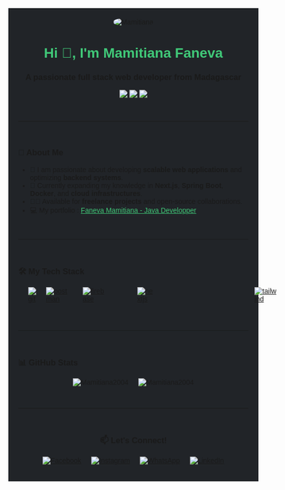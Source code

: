 <link href="https://fonts.googleapis.com/css2?family=Poppins:wght@300;400;600&display=swap" rel="stylesheet">

<div style="background:#212428; padding: 20px; font-family: 'Poppins', sans-serif;">
  <div align="center">
    <img src="https://mamitiana2004.github.io/portfolio/assets/images/logo.png" alt="Mamitiana" width="200" style="border-radius: 40%;"/>
    <h1 style="color:#40c878;">Hi 👋, I'm <span>Mamitiana Faneva</span></h1>
    <h3>A passionate full stack web developer from Madagascar</h3>

  <p>
      <img src="https://img.shields.io/badge/Location-Madagascar-40c878?style=flat&logo=map-pin&logoColor=white" />
      <img src="https://img.shields.io/badge/Experience-1%20year-40c878?style=flat&logo=calendar&logoColor=white" />
      <img src="https://img.shields.io/github/followers/Mamitiana2004?label=Follow&style=social" />
  </p>
  </div>

  <br />
  <hr />
  <br />

  <h3>🌟 About Me</h3>
  <ul>
    <li>🚀 I am passionate about developing <strong>scalable web applications</strong> and optimizing <strong>backend systems</strong>.</li>
    <li>🌱 Currently expanding my knowledge in <strong>Next.js</strong>, <strong>Spring Boot</strong>, <strong>Docker</strong>, and <strong>cloud infrastructures</strong>.</li>
    <li>🧑‍💻 Available for <strong>freelance projects</strong> and open-source collaborations.</li>
    <li>💻 My portfolio : <a style="color:#40c878" href="https://mamitiana2004.github.io/portfolio">Faneva Mamitiana - Java Developper</a></li>
  </ul>

  <br />
  <hr />
  <br />


  <h3>🛠️ My Tech Stack</h3>
  <p align="left" style="display:flex; gap:20px;">
    <a href="https://www.docker.com/" target="_blank" rel="noreferrer"><img src="https://raw.githubusercontent.com/devicons/devicon/master/icons/docker/docker-original-wordmark.svg" alt="docker" width="40" height="40"/></a>
    <a href="https://git-scm.com/" target="_blank" rel="noreferrer"><img src="https://www.vectorlogo.zone/logos/git-scm/git-scm-icon.svg" alt="git" width="40" height="40"/></a>
    <a href="https://postman.com" target="_blank" rel="noreferrer"><img src="https://www.vectorlogo.zone/logos/getpostman/getpostman-icon.svg" alt="postman" width="40" height="40"/></a>
    <a href="https://firebase.google.com/" target="_blank" rel="noreferrer"><img src="https://www.vectorlogo.zone/logos/firebase/firebase-icon.svg" alt="firebase" width="40" height="40"/></a>
    <a href="https://www.oracle.com/java/" target="_blank" rel="noreferrer"><img src="https://raw.githubusercontent.com/devicons/devicon/master/icons/java/java-original-wordmark.svg" alt="java" width="40" height="40"/></a>
    <a href="https://developer.mozilla.org/en-US/docs/Web/JavaScript" target="_blank" rel="noreferrer"><img src="https://raw.githubusercontent.com/devicons/devicon/master/icons/javascript/javascript-original.svg" alt="javascript" width="40" height="40"/></a>
    <a href="https://nextjs.org/" target="_blank" rel="noreferrer"><img src="https://cdn.worldvectorlogo.com/logos/nextjs-2.svg" alt="nextjs" width="40" height="40"/></a>
    <a href="https://expressjs.com" target="_blank" rel="noreferrer"><img src="https://raw.githubusercontent.com/devicons/devicon/master/icons/express/express-original-wordmark.svg" alt="express" width="40" height="40"/></a>
    <a href="https://nodejs.org" target="_blank" rel="noreferrer"><img src="https://raw.githubusercontent.com/devicons/devicon/master/icons/nodejs/nodejs-original-wordmark.svg" alt="nodejs" width="40" height="40"/></a>
    <a href="https://reactjs.org/" target="_blank" rel="noreferrer"><img src="https://raw.githubusercontent.com/devicons/devicon/master/icons/react/react-original-wordmark.svg" alt="react" width="40" height="40"/></a>
    <a href="https://www.postgresql.org/" target="_blank" rel="noreferrer"><img src="https://raw.githubusercontent.com/devicons/devicon/master/icons/postgresql/postgresql-original-wordmark.svg" alt="postgresql" width="40" height="40"/></a>
    <a href="https://www.mysql.com/" target="_blank" rel="noreferrer"><img src="https://raw.githubusercontent.com/devicons/devicon/master/icons/mysql/mysql-original-wordmark.svg" alt="mysql" width="40" height="40"/></a>
    <a href="https://www.mongodb.com/" target="_blank" rel="noreferrer"><img src="https://raw.githubusercontent.com/devicons/devicon/master/icons/mongodb/mongodb-original-wordmark.svg" alt="mongodb" width="40" height="40"/></a>
    <a href="https://www.w3.org/html/" target="_blank" rel="noreferrer"><img src="https://raw.githubusercontent.com/devicons/devicon/master/icons/html5/html5-original-wordmark.svg" alt="html5" width="40" height="40"/></a>
    <a href="https://www.w3schools.com/css/" target="_blank" rel="noreferrer"><img src="https://raw.githubusercontent.com/devicons/devicon/master/icons/css3/css3-original-wordmark.svg" alt="css3" width="40" height="40"/></a>
    <a href="https://getbootstrap.com" target="_blank" rel="noreferrer"><img src="https://raw.githubusercontent.com/devicons/devicon/master/icons/bootstrap/bootstrap-plain-wordmark.svg" alt="bootstrap" width="40" height="40"/></a>
    <a href="https://tailwindcss.com/" target="_blank" rel="noreferrer"><img src="https://www.vectorlogo.zone/logos/tailwindcss/tailwindcss-icon.svg" alt="tailwind" width="40" height="40"/></a>
  </p>

  <br />
  <hr />
  <br />


  <h3>📊 GitHub Stats</h3>
<p align="center" style="display:flex; justify-content: center;align-items:flex-start; gap:20px;">
    <img align="left" src="https://github-readme-stats.vercel.app/api/top-langs?username=Mamitiana2004&show_icons=true&theme=dark&locale=en&layout=compact&bg_color=212428&title_color=50c878&border_color=212428" alt="Mamitiana2004" />
    <img align="center" src="https://github-readme-stats.vercel.app/api?username=Mamitiana2004&show_icons=true&theme=dark&locale=en&bg_color=212428&title_color=50c878&border_color=212428" alt="Mamitiana2004" />
</p>





  <br />
  <hr />
  <br />

  
  <h3 align="center">📫 Let's Connect!</h3>
<p align="center" style="display:flex; justify-content: center; gap:20px;">
  <a href="https://www.facebook.com/mamitiana.andria.56" target="_blank">
    <img src="https://raw.githubusercontent.com/rahuldkjain/github-profile-readme-generator/master/src/images/icons/Social/facebook.svg" alt="Facebook" height="30" width="40" />
  </a>
  <a href="https://www.instagram.com/mamitiana042/" target="_blank">
    <img src="https://raw.githubusercontent.com/rahuldkjain/github-profile-readme-generator/master/src/images/icons/Social/instagram.svg" alt="Instagram" height="30" width="40" />
  </a>
  <a href="https://wa.me/261341109223" target="_blank">
    <img src="https://raw.githubusercontent.com/rahuldkjain/github-profile-readme-generator/master/src/images/icons/Social/whatsapp.svg" alt="WhatsApp" height="30" width="40" />
  </a>
  <a href="https://www.linkedin.com/in/faneva-mamitiana-andriaharimanana-677696271/" target="_blank">
    <img src="https://raw.githubusercontent.com/rahuldkjain/github-profile-readme-generator/master/src/images/icons/Social/linked-in-alt.svg" alt="LinkedIn" height="30" width="40" />
  </a>
</p>

</div>
